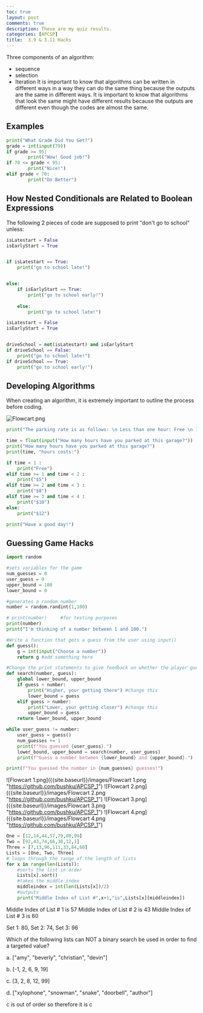 ```yaml
---
toc: true
layout: post
comments: true
description: These are my quiz results.
categories: [APCSP]
title:  3.9 & 3.11 Hacks
---
```


Three components of an algorithm:
 - sequence
 - selection
 - Iteration
It is important to know that algorithms can be written in different ways in a way they can do the same thing because the outputs are the same in different ways.
It is important to know that algorithms that look the same might have different results because the outputs are different even though the codes are almost the same.

## Examples
```python
print("What Grade Did You Get?")
grade = int(input(79))
if grade >= 95:
        print("Wow! Good job!")
if 70 <= grade < 95:
        print("Nice!")
elif grade < 70:
        print("Do Better")
```
## How Nested Conditionals are Related to Boolean Expressions
The following 2 pieces of code are supposed to print "don't go to school" unless:
```python
isLatestart = False
isEarlyStart = True


if isLatestart == True:
    print("go to school late!")


else:
    if isEarlyStart == True:
        print("go to school early!")
    
    else:
        print("go to school late!")
```

```python
isLatestart = False
isEarlyStart = True


driveSchool = not(isLatestart) and isEarlyStart
if driveSchool == False:
    print("go to school late!")
if driveSchool == True:
    print("go to school early!")
```
## Developing Algorithms
When creating an algorithm, it is extremely important to outline the process before coding.

![Flowcart.png]({{site.baseurl}}/images/Flowcart.png "https://github.com/bushku/APCSP_1")

```python
print("The parking rate is as follows: \n Less than one hour: Free \n 1-2 hours: $5 \n 2-3 hours: $8 \n 3-4 hours: $10 \n 4+ hours: $12")

time = float(input("How many hours have you parked at this garage?"))
print("How many hours have you parked at this garage?")
print(time, "hours costs:")

if time < 1 :
    print("Free")
elif time >= 1 and time < 2 :
    print("$5")
elif time >= 2 and time < 3 :
    print("$8")
elif time >= 3 and time < 4 :
    print("$10")
else:
    print("$12")

print("Have a good day!")
```

## Guessing Game Hacks
```python
import random

#sets variables for the game
num_guesses = 0
user_guess = 0
upper_bound = 100
lower_bound = 0

#generates a random number
number = random.randint(1,100)

# print(number)     #for testing purposes
print(number)
print("I'm thinking of a number between 1 and 100.")

#Write a function that gets a guess from the user using input()
def guess():
    g = int(input("Choose a number"))
    return g #add something here 

#Change the print statements to give feedback on whether the player guessed too high or too low
def search(number, guess):
    global lower_bound, upper_bound
    if guess < number:
        print("Higher, your getting there") #change this
        lower_bound = guess
    elif guess > number:
        print("Lower, your getting closer") #change this
        upper_bound = guess
    return lower_bound, upper_bound

while user_guess != number:
    user_guess = guess()
    num_guesses += 1
    print(f"You guessed {user_guess}.")
    lower_bound, upper_bound = search(number, user_guess)
    print(f"Guess a number between {lower_bound} and {upper_bound}.")

print(f"You guessed the number in {num_guesses} guesses!")
```

![Flowcart 1.png]({{site.baseurl}}/images/Flowcart 1.png "https://github.com/bushku/APCSP_1")
![Flowcart 2.png]({{site.baseurl}}/images/Flowcart 2.png "https://github.com/bushku/APCSP_1")
![Flowcart 3.png]({{site.baseurl}}/images/Flowcart 3.png "https://github.com/bushku/APCSP_1")
![Flowcart 4.png]({{site.baseurl}}/images/Flowcart 4.png "https://github.com/bushku/APCSP_1")

```python
One = [12,14,44,57,79,80,99]
Two = [92,43,74,66,30,12,1]
Three = [7,13,96,111,33,84,60]
Lists = [One, Two, Three]
# loops through the range of the length of lists
for x in range(len(Lists)):
    #sorts the list in order
    Lists[x].sort()
    #takes the middle index 
    middleindex = int(len(Lists[x])/2)
    #outputs
    print("Middle Index of List #",x+1,"is",Lists[x][middleindex])
```
Middle Index of List # 1 is 57
Middle Index of List # 2 is 43
Middle Index of List # 3 is 60

Set 1: 80, Set 2: 74, Set 3: 96

Which of the following lists can NOT a binary search be used in order to find a targeted value?

a. ["amy", "beverly", "christian", "devin"]

b. [-1, 2, 6, 9, 19]

c. [3, 2, 8, 12, 99]

d. ["xylophone", "snowman", "snake", "doorbell", "author"]

c is out of order so therefore it is c